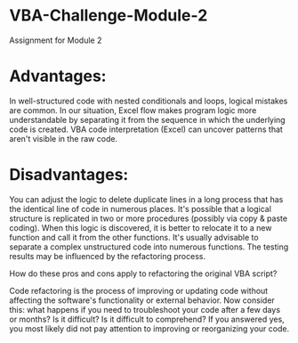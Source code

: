 # VBA-Challenge-Module-2
Assignment for Module 2

# Advantages:

In well-structured code with nested conditionals and loops, logical mistakes are common.
In our situation, Excel flow makes program logic more understandable by separating it from the sequence in which the underlying code is created.
VBA code interpretation (Excel) can uncover patterns that aren't visible in the raw code.

# Disadvantages:

You can adjust the logic to delete duplicate lines in a long process that has the identical line of code in numerous places.
It's possible that a logical structure is replicated in two or more procedures (possibly via copy & paste coding). When this logic is discovered, it is better to relocate it to a new function and call it from the other functions.
It's usually advisable to separate a complex unstructured code into numerous functions.
The testing results may be influenced by the refactoring process.

How do these pros and cons apply to refactoring the original VBA script?

Code refactoring is the process of improving or updating code without affecting the software's functionality or external behavior. Now consider this: what happens if you need to troubleshoot 
your code after a few days or months? Is it difficult? Is it difficult to comprehend? If you answered yes, you most likely did not pay attention to improving or reorganizing your code.

